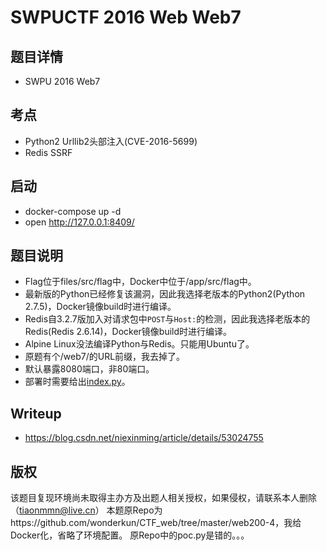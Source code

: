 # SWPUCTF 2016 Web Web7

## 题目详情

- SWPU 2016 Web7

## 考点
- Python2 Urllib2头部注入(CVE-2016-5699)
- Redis SSRF

## 启动
- docker-compose up -d
- open http://127.0.0.1:8409/

## 题目说明
- Flag位于files/src/flag中，Docker中位于/app/src/flag中。
- 最新版的Python已经修复该漏洞，因此我选择老版本的Python2(Python 2.7.5)，Docker镜像build时进行编译。
- Redis自3.2.7版加入对请求包中`POST`与`Host:`的检测，因此我选择老版本的Redis(Redis 2.6.14)，Docker镜像build时进行编译。
- Alpine Linux没法编译Python与Redis。只能用Ubuntu了。
- 原题有个/web7/的URL前缀，我去掉了。
- 默认暴露8080端口，非80端口。
- 部署时需要给出[index.py](https://github.com/Tiaonmmn/swpuctf_2016_web_web7/blob/master/files/src/index.py)。

## Writeup
- https://blog.csdn.net/niexinming/article/details/53024755

## 版权
该题目复现环境尚未取得主办方及出题人相关授权，如果侵权，请联系本人删除（tiaonmmn@live.cn）
本题原Repo为https://github.com/wonderkun/CTF_web/tree/master/web200-4，我给Docker化，省略了环境配置。
原Repo中的poc.py是错的。。。
